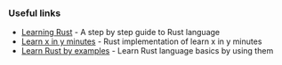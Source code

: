 ### Useful links

- [Learning Rust](https://learning-rust.github.io/) - A step by step guide to Rust language
- [Learn x in y minutes](https://learnxinyminutes.com/docs/rust/) - Rust implementation of learn x in y minutes
- [Learn Rust by examples](https://rustbyexample.com/) - Learn Rust language basics by using them

